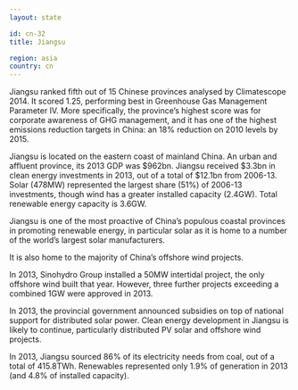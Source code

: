 ```yaml
---
layout: state

id: cn-32
title: Jiangsu

region: asia
country: cn
---
```

Jiangsu ranked fifth out of 15 Chinese provinces analysed by Climatescope 2014. It scored 1.25, performing best in Greenhouse Gas Management Parameter IV. More specifically, the province’s highest score was for corporate awareness of GHG management, and it has one of the highest emissions reduction targets in China: an 18% reduction on 2010 levels by 2015.

Jiangsu is located on the eastern coast of mainland China. An urban and affluent province, its 2013 GDP was $962bn. Jiangsu received $3.3bn in clean energy investments in 2013, out of a total of $12.1bn from 2006-13. Solar (478MW) represented the largest share (51%) of 2006-13 investments, though wind has a greater installed capacity (2.4GW). Total renewable energy capacity is 3.6GW.

Jiangsu is one of the most proactive of China’s populous coastal provinces in promoting renewable energy, in particular solar as it is home to a number of the world’s largest solar manufacturers.

It is also home to the majority of China’s offshore wind projects.

In 2013, Sinohydro Group installed a 50MW intertidal project, the only offshore wind built that year. However, three further projects exceeding a combined 1GW were approved in 2013.

In 2013, the provincial government announced subsidies on top of national support for distributed solar power. Clean energy development in Jiangsu is likely to continue, particularly distributed PV solar and offshore wind projects.

In 2013, Jiangsu sourced 86% of its electricity needs from coal, out of a total of 415.8TWh. Renewables represented only 1.9% of generation in 2013 (and 4.8% of installed capacity).